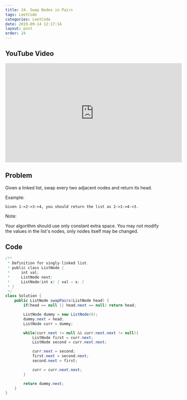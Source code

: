 ```yaml
---
title: 24. Swap Nodes in Pairs
tags: LeetCode
categories: LeetCode
date: 2019-09-14 12:17:14
layout: post
order: 24
---
```


## YouTube Video

<iframe width="560" height="315" src="https://www.youtube.com/embed/OJzYvbHX1G8" frameborder="0" allow="accelerometer; autoplay; encrypted-media; gyroscope; picture-in-picture" allowfullscreen></iframe>

## Problem

Given a linked list, swap every two adjacent nodes and return its head.

Example:

```
Given 1->2->3->4, you should return the list as 2->1->4->3.
```

Note:

Your algorithm should use only constant extra space.
You may not modify the values in the list's nodes, only nodes itself may be changed.

## Code

```java
/**
 * Definition for singly-linked list.
 * public class ListNode {
 *     int val;
 *     ListNode next;
 *     ListNode(int x) { val = x; }
 * }
 */
class Solution {
    public ListNode swapPairs(ListNode head) {
        if(head == null || head.next == null) return head;

        ListNode dummy = new ListNode(0);
        dummy.next = head;
        ListNode curr = dummy;

        while(curr.next != null && curr.next.next != null){
            ListNode first = curr.next;
            ListNode second = curr.next.next;

            curr.next = second;
            first.next = second.next;
            second.next = first;

            curr = curr.next.next;
        }

        return dummy.next;
    }
}
```
